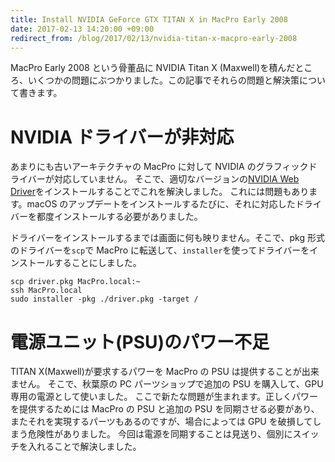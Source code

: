 ```yaml
---
title: Install NVIDIA GeForce GTX TITAN X in MacPro Early 2008
date: 2017-02-13 14:20:00 +09:00
redirect_from: /blog/2017/02/13/nvidia-titan-x-macpro-early-2008
---
```


MacPro Early 2008 という骨董品に NVIDIA Titan X (Maxwell)を積んだところ、いくつかの問題にぶつかりました。この記事でそれらの問題と解決策について書きます。

# NVIDIA ドライバーが非対応

あまりにも古いアーキテクチャの MacPro に対して NVIDIA のグラフィックドライバーが対応していません。
そこで、適切なバージョンの[NVIDIA Web Driver](http://www.macvidcards.com/drivers.html)をインストールすることでこれを解決しました。
これには問題もあります。macOS のアップデートをインストールするたびに、それに対応したドライバーを都度インストールする必要がありました。

ドライバーをインストールするまでは画面に何も映りません。そこで、pkg 形式のドライバーを`scp`で MacPro に転送して、`installer`を使ってドライバーをインストールすることにしました。

```
scp driver.pkg MacPro.local:~
ssh MacPro.local
sudo installer -pkg ./driver.pkg -target /
```

# 電源ユニット(PSU)のパワー不足

TITAN X(Maxwell)が要求するパワーを MacPro の PSU は提供することが出来ません。
そこで、秋葉原の PC パーツショップで追加の PSU を購入して、GPU 専用の電源として使いました。
ここで新たな問題が生まれます。正しくパワーを提供するためには MacPro の PSU と追加の PSU を同期させる必要があり、またそれを実現するパーツもあるのですが、場合によっては GPU を破損してしまう危険性がありました。
今回は電源を同期することは見送り、個別にスイッチを入れることで解決しました。
